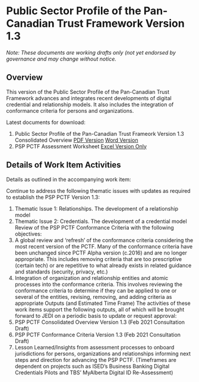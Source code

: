 # Public Sector Profile of the Pan-Canadian Trust Framework Version 1.3

*Note: These documents are working drafts only (not yet endorsed by governance and may change without notice.*

## Overview ##
This version of the Public Sector Profile of the Pan-Canadian Trust Framework advances and integrates recent developments of digital credential and relationship models. It also includes the integration of conformance criteria for persons and organizations.

Latest documents for download:

1. Public Sector Profile of the Pan-Canadian Trust Frameork Version 1.3 Consolidated Overview [PDF Version](./PSP-PCTF-V-1-3-Consultation-Draft-EN.pdf) [Word Version](./PSP-PCTF-V-1-3-Consultation-Draft-EN.docx)
2. PSP PCTF Assessment Worksheet [Excel Version Only](./PSP-PCTF-V-1.3-Assessment-Workbook.xlsx)



## Details of Work Item Activities ## 
Details as outlined in the accompanying work item:

Continue to address the following thematic issues with updates as required to establish the PSP PCTF Version 1.3:
1.	Thematic Issue 1: Relationships. The development of a relationship model
2.	Thematic Issue 2: Credentials. The development of a credential model
Review of the PSP PCTF Conformance Criteria with the following objectives:
1.	A global review and ‘refresh’ of the conformance criteria considering the most recent version of the PCTF. Many of the conformance criteria have been unchanged since PCTF Alpha version (c.2016) and are no longer appropriate. This includes removing criteria that are too prescriptive (certain tech) or are repetitive to what already exists in related guidance and standards (security, privacy, etc.)
2.	Integration of organization and relationship entities and atomic processes into the conformance criteria. This involves reviewing the conformance criteria to determine if they can be applied to one or several of the entities, revising, removing, and adding criteria as appropriate
Outputs (and Estimated Time Frame)
The activities of these work items support the following outputs, all of which will be brought forward to JEDI on a periodic basis to update or request approval:
1.	PSP PCTF Consolidated Overview Version 1.3 (Feb 2021 Consultation Draft)
2.	PSP PCTF Conformance Criteria Version 1.3 (Feb 2021 Consultation Draft)
3.	Lesson Learned/Insights from assessment processes to onboard jurisdictions for persons, organizations and relationships informing next steps and direction for advancing the PSP PCTF. (Timeframes are dependent on projects such as ISED’s Business Banking Digital Credentials Pilots and TBS’ MyAlberta Digital ID Re-Assessment)
